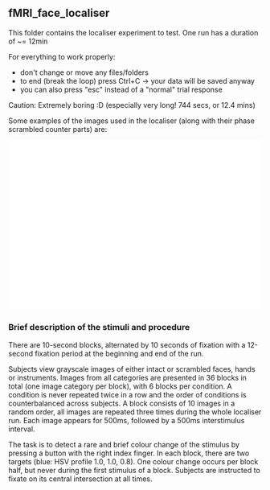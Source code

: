 ## fMRI_face_localiser
This folder contains the localiser experiment to test.
One run has a duration of ~= 12min

For everything to work properly:
- don't change or move any files/folders
- to end (break the loop) press Ctrl+C -> your data will be saved anyway 
- you can also press "esc" instead of a "normal" trial response

Caution: Extremely boring :D (especially very long! 744 secs, or 12.4 mins)

Some examples of the images used in the localiser (along with their phase
scrambled counter parts) are:

![example_images](example_images/examples.png)

### Brief description of the stimuli and procedure
There are 10-second blocks, alternated by 10 seconds of fixation with a
12-second fixation period at the beginning and end of the run. 

Subjects view grayscale images of either intact or scrambled faces, hands or
instruments. Images from all categories are presented in 36 blocks in total
(one image category per block), with 6 blocks per condition. A condition is
never repeated twice in a row and the order of conditions is counterbalanced
across subjects. A block consists of 10 images in a random order, all images
are repeated three times during the whole localiser run. Each image appears for
500ms, followed by a 500ms interstimulus interval.

The task is to detect a rare and brief colour change of the stimulus by
pressing a button with the right index finger. In each block, there are two
targets (blue: HSV profile 1.0, 1.0, 0.8). One colour change occurs per block
half, but never during the first stimulus of a block. Subjects are instructed
to fixate on its central intersection at all times.
